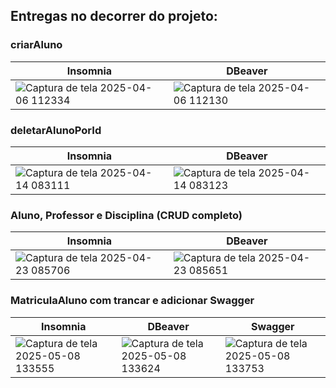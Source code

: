 
## Entregas no decorrer do projeto:

### criarAluno
| Insomnia | DBeaver |
|-------|-------|
| ![Captura de tela 2025-04-06 112334](https://github.com/user-attachments/assets/c2ceb9c3-dbae-4d36-bf81-b1c77b679a74) | ![Captura de tela 2025-04-06 112130](https://github.com/user-attachments/assets/8a8daa55-96b7-4990-aa1f-ba15a7b570c2) |

### deletarAlunoPorId
| Insomnia | DBeaver |
|-------|-------|
| ![Captura de tela 2025-04-14 083111](https://github.com/user-attachments/assets/1d0e3cde-02fe-4a6f-802e-504c1b3df79b) | ![Captura de tela 2025-04-14 083123](https://github.com/user-attachments/assets/789e561a-4035-474b-b400-6a256f3e9d63) |

### Aluno, Professor e Disciplina (CRUD completo)
| Insomnia | DBeaver |
|-------|-------|
| ![Captura de tela 2025-04-23 085706](https://github.com/user-attachments/assets/ce34202f-58a7-4b00-aa04-e88f2b944c6f) | ![Captura de tela 2025-04-23 085651](https://github.com/user-attachments/assets/836857db-5d76-42a5-a552-de67d1952492) |

### MatriculaAluno com trancar e adicionar Swagger
| Insomnia | DBeaver | Swagger |
|-------|-------|-------|
| ![Captura de tela 2025-05-08 133555](https://github.com/user-attachments/assets/4bbb9014-98dc-45cf-8f0a-f78eaee9cde3) | ![Captura de tela 2025-05-08 133624](https://github.com/user-attachments/assets/3b00a96e-7ca5-42e7-a2a9-69417b84159d) | ![Captura de tela 2025-05-08 133753](https://github.com/user-attachments/assets/884fdda6-2970-43d2-8c64-a0658fb8426b) |


